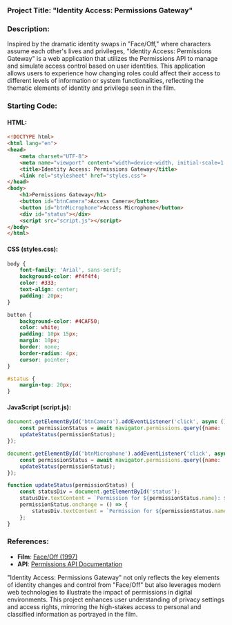 ### Project Title: **"Identity Access: Permissions Gateway"**

### Description:
Inspired by the dramatic identity swaps in "Face/Off," where characters assume each other's lives and privileges, "Identity Access: Permissions Gateway" is a web application that utilizes the Permissions API to manage and simulate access control based on user identities. This application allows users to experience how changing roles could affect their access to different levels of information or system functionalities, reflecting the thematic elements of identity and privilege seen in the film.

### Starting Code:

#### HTML:
```html
<!DOCTYPE html>
<html lang="en">
<head>
    <meta charset="UTF-8">
    <meta name="viewport" content="width=device-width, initial-scale=1.0">
    <title>Identity Access: Permissions Gateway</title>
    <link rel="stylesheet" href="styles.css">
</head>
<body>
    <h1>Permissions Gateway</h1>
    <button id="btnCamera">Access Camera</button>
    <button id="btnMicrophone">Access Microphone</button>
    <div id="status"></div>
    <script src="script.js"></script>
</body>
</html>
```

#### CSS (styles.css):
```css
body {
    font-family: 'Arial', sans-serif;
    background-color: #f4f4f4;
    color: #333;
    text-align: center;
    padding: 20px;
}

button {
    background-color: #4CAF50;
    color: white;
    padding: 10px 15px;
    margin: 10px;
    border: none;
    border-radius: 4px;
    cursor: pointer;
}

#status {
    margin-top: 20px;
}
```

#### JavaScript (script.js):
```javascript
document.getElementById('btnCamera').addEventListener('click', async () => {
    const permissionStatus = await navigator.permissions.query({name: 'camera'});
    updateStatus(permissionStatus);
});

document.getElementById('btnMicrophone').addEventListener('click', async () => {
    const permissionStatus = await navigator.permissions.query({name: 'microphone'});
    updateStatus(permissionStatus);
});

function updateStatus(permissionStatus) {
    const statusDiv = document.getElementById('status');
    statusDiv.textContent = `Permission for ${permissionStatus.name}: ${permissionStatus.state}`;
    permissionStatus.onchange = () => {
        statusDiv.textContent = `Permission for ${permissionStatus.name} changed to: ${permissionStatus.state}`;
    };
}
```

### References:
- **Film**: [Face/Off (1997)](https://en.wikipedia.org/wiki/Face/Off)
- **API**: [Permissions API Documentation](https://developer.mozilla.org/en-US/docs/Web/API/Permissions_API)

"Identity Access: Permissions Gateway" not only reflects the key elements of identity changes and control from "Face/Off" but also leverages modern web technologies to illustrate the impact of permissions in digital environments. This project enhances user understanding of privacy settings and access rights, mirroring the high-stakes access to personal and classified information as portrayed in the film.